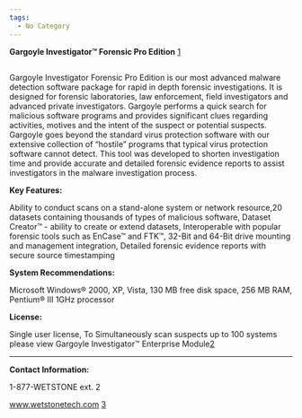 ```yaml
---
tags:
  - No Category
---
```

**Gargoyle Investigator™ Forensic Pro Edition**
[1](http://www.wetstonetech.com/cgi-bin/shop.cgi?view,2)

##

Gargoyle Investigator Forensic Pro Edition is our most advanced malware
detection software package for rapid in depth forensic investigations.
It is designed for forensic laboratories, law enforcement, field
investigators and advanced private investigators. Gargoyle performs a
quick search for malicious software programs and provides significant
clues regarding activities, motives and the intent of the suspect or
potential suspects. Gargoyle goes beyond the standard virus protection
software with our extensive collection of “hostile” programs that
typical virus protection software cannot detect. This tool was developed
to shorten investigation time and provide accurate and detailed forensic
evidence reports to assist investigators in the malware investigation
process.

**Key Features:**

Ability to conduct scans on a stand-alone system or network resource,20
datasets containing thousands of types of malicious software, Dataset
Creator™ - ability to create or extend datasets, Interoperable with
popular forensic tools such as EnCase™ and FTK™, 32-Bit and 64-Bit drive
mounting and management integration, Detailed forensic evidence reports
with secure source timestamping

**System Recommendations:**

Microsoft Windows® 2000, XP, Vista, 130 MB free disk space, 256 MB RAM,
Pentium® III 1GHz processor

**License:**

Single user license, To Simultaneously scan suspects up to 100 systems
please view Gargoyle Investigator™ Enterprise
Module[2](https://www.wetstonetech.com/cgi/shop.cgi?view,3)

------------------------------------------------------------------------

**Contact Information:**

1-877-WETSTONE ext. 2

www.wetstonetech.com [3](https://www.wetstonetech.com/index.html)